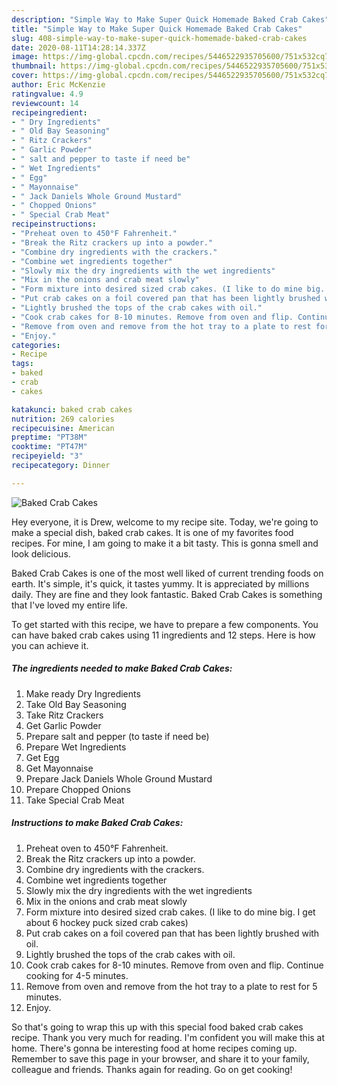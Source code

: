 ```yaml
---
description: "Simple Way to Make Super Quick Homemade Baked Crab Cakes"
title: "Simple Way to Make Super Quick Homemade Baked Crab Cakes"
slug: 408-simple-way-to-make-super-quick-homemade-baked-crab-cakes
date: 2020-08-11T14:28:14.337Z
image: https://img-global.cpcdn.com/recipes/5446522935705600/751x532cq70/baked-crab-cakes-recipe-main-photo.jpg
thumbnail: https://img-global.cpcdn.com/recipes/5446522935705600/751x532cq70/baked-crab-cakes-recipe-main-photo.jpg
cover: https://img-global.cpcdn.com/recipes/5446522935705600/751x532cq70/baked-crab-cakes-recipe-main-photo.jpg
author: Eric McKenzie
ratingvalue: 4.9
reviewcount: 14
recipeingredient:
- " Dry Ingredients"
- " Old Bay Seasoning"
- " Ritz Crackers"
- " Garlic Powder"
- " salt and pepper to taste if need be"
- " Wet Ingredients"
- " Egg"
- " Mayonnaise"
- " Jack Daniels Whole Ground Mustard"
- " Chopped Onions"
- " Special Crab Meat"
recipeinstructions:
- "Preheat oven to 450°F Fahrenheit."
- "Break the Ritz crackers up into a powder."
- "Combine dry ingredients with the crackers."
- "Combine wet ingredients together"
- "Slowly mix the dry ingredients with the wet ingredients"
- "Mix in the onions and crab meat slowly"
- "Form mixture into desired sized crab cakes. (I like to do mine big. I get about 6 hockey puck sized crab cakes)"
- "Put crab cakes on a foil covered pan that has been lightly brushed with oil."
- "Lightly brushed the tops of the crab cakes with oil."
- "Cook crab cakes for 8-10 minutes. Remove from oven and flip. Continue cooking for 4-5 minutes."
- "Remove from oven and remove from the hot tray to a plate to rest for 5 minutes."
- "Enjoy."
categories:
- Recipe
tags:
- baked
- crab
- cakes

katakunci: baked crab cakes 
nutrition: 269 calories
recipecuisine: American
preptime: "PT38M"
cooktime: "PT47M"
recipeyield: "3"
recipecategory: Dinner

---
```



![Baked Crab Cakes](https://img-global.cpcdn.com/recipes/5446522935705600/751x532cq70/baked-crab-cakes-recipe-main-photo.jpg)

Hey everyone, it is Drew, welcome to my recipe site. Today, we're going to make a special dish, baked crab cakes. It is one of my favorites food recipes. For mine, I am going to make it a bit tasty. This is gonna smell and look delicious.



Baked Crab Cakes is one of the most well liked of current trending foods on earth. It's simple, it's quick, it tastes yummy. It is appreciated by millions daily. They are fine and they look fantastic. Baked Crab Cakes is something that I've loved my entire life.


To get started with this recipe, we have to prepare a few components. You can have baked crab cakes using 11 ingredients and 12 steps. Here is how you can achieve it.

<!--inarticleads1-->

##### The ingredients needed to make Baked Crab Cakes:

1. Make ready  Dry Ingredients
1. Take  Old Bay Seasoning
1. Take  Ritz Crackers
1. Get  Garlic Powder
1. Prepare  salt and pepper (to taste if need be)
1. Prepare  Wet Ingredients
1. Get  Egg
1. Get  Mayonnaise
1. Prepare  Jack Daniels Whole Ground Mustard
1. Prepare  Chopped Onions
1. Take  Special Crab Meat




<!--inarticleads2-->

##### Instructions to make Baked Crab Cakes:

1. Preheat oven to 450°F Fahrenheit.
1. Break the Ritz crackers up into a powder.
1. Combine dry ingredients with the crackers.
1. Combine wet ingredients together
1. Slowly mix the dry ingredients with the wet ingredients
1. Mix in the onions and crab meat slowly
1. Form mixture into desired sized crab cakes. (I like to do mine big. I get about 6 hockey puck sized crab cakes)
1. Put crab cakes on a foil covered pan that has been lightly brushed with oil.
1. Lightly brushed the tops of the crab cakes with oil.
1. Cook crab cakes for 8-10 minutes. Remove from oven and flip. Continue cooking for 4-5 minutes.
1. Remove from oven and remove from the hot tray to a plate to rest for 5 minutes.
1. Enjoy.




So that's going to wrap this up with this special food baked crab cakes recipe. Thank you very much for reading. I'm confident you will make this at home. There's gonna be interesting food at home recipes coming up. Remember to save this page in your browser, and share it to your family, colleague and friends. Thanks again for reading. Go on get cooking!
